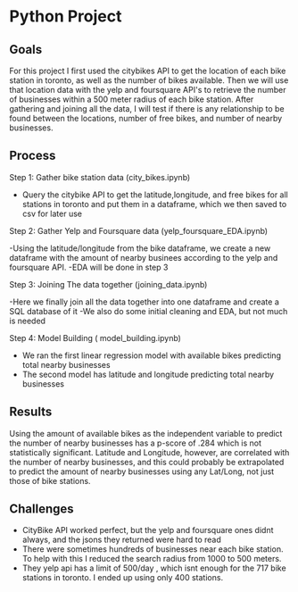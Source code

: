 # Python Project

## Goals
For this project I first used the citybikes API to get the location of each bike station in toronto, as well as the number of bikes available.  Then we will use that location data with the yelp and foursquare API's to retrieve the number of businesses within a 500 meter radius of each bike station. After gathering and joining all the data, I will test if there is any relationship to be found between the locations, number of free bikes, and number of nearby businesses. 

## Process
Step 1: Gather bike station data (city_bikes.ipynb)

- Query the citybike API to get the latitude,longitude, and free bikes for all stations in toronto and put them in a dataframe, which we then saved to csv for later use

Step 2: Gather Yelp and Foursquare data (yelp_foursquare_EDA.ipynb)

-Using the latitude/longitude from the bike dataframe, we create a new dataframe with the amount of nearby businees according to the yelp and foursquare API.
-EDA will be done in step 3


Step 3: Joining The data together (joining_data.ipynb)

-Here we finally join all the data together into one dataframe and create a SQL database of it
-We also do some initial cleaning and EDA, but not much is needed


Step 4: Model Building ( model_building.ipynb)

- We ran the first linear regression model with available bikes predicting total nearby businesses
- The second model has latitude and longitude predicting total nearby businesses

## Results
Using the amount of available bikes as the independent variable to predict the number of nearby businesses has a p-score of .284 which is not statistically significant.
Latitude and Longitude, however, are correlated with the number of nearby businesses, and this could probably be extrapolated to predict the amount of nearby businesses using any Lat/Long, not just those of bike stations.


## Challenges 
- CityBike API worked perfect, but the yelp and foursquare ones didnt always, and the jsons they returned were hard to read
- There were sometimes hundreds of businesses near each bike station.  To help with this I reduced the search radius from 1000 to 500 meters.
- They yelp api has a limit of 500/day , which isnt enough for the 717 bike stations in toronto.  I ended up using only 400 stations.

